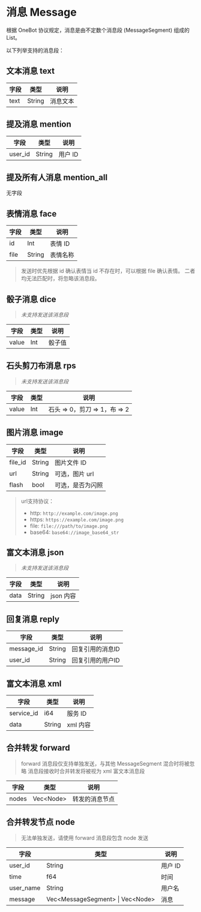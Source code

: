 # 消息 Message

根据 OneBot 协议规定，消息是由不定数个消息段 (MessageSegment) 组成的 List。

以下列举支持的消息段：

## 文本消息 text

| 字段 | 类型   | 说明     |
| ---- | ------ | -------- |
| text | String | 消息文本 |

## 提及消息 mention

| 字段    | 类型   | 说明    |
| ------- | ------ | ------- |
| user_id | String | 用户 ID |

## 提及所有人消息 mention_all

无字段

## 表情消息 face

| 字段 | 类型   | 说明     |
| ---- | ------ | -------- |
| id   | Int    | 表情 ID  |
| file | String | 表情名称 |

> 发送时优先根据 id 确认表情当 id 不存在时，可以根据 file 确认表情。
> 二者均无法匹配时，将忽略该消息段。

## 骰子消息 dice

> *未支持发送该消息段*

| 字段  | 类型 | 说明   |
| ----- | ---- | ------ |
| value | Int  | 骰子值 |

## 石头剪刀布消息 rps

> *未支持发送该消息段*

| 字段  | 类型 | 说明                          |
| ----- | ---- | ----------------------------- |
| value | Int  | 石头 => 0，剪刀 => 1，布 => 2 |

## 图片消息 image

| 字段    | 类型   | 说明             |
| ------- | ------ | ---------------- |
| file_id | String | 图片文件 ID      |
| url     | String | 可选，图片 url   |
| flash   | bool   | 可选，是否为闪照 |

> url支持协议：
> 
> - http: `http://example.com/image.png`
> - https: `https://example.com/image.png`
> - file: `file:///path/to/image.png`
> - base64: `base64://image_base64_str`

## 富文本消息 json

> *未支持发送该消息段*

| 字段 | 类型   | 说明      |
| ---- | ------ | --------- |
| data | String | json 内容 |

## 回复消息 reply

| 字段       | 类型   | 说明             |
| ---------- | ------ | ---------------- |
| message_id | String | 回复引用的消息ID |
| user_id    | String | 回复引用的用户ID |

## 富文本消息 xml

| 字段       | 类型   | 说明     |
| ---------- | ------ | -------- |
| service_id | i64    | 服务 ID  |
| data       | String | xml 内容 |

## 合并转发 forward

> forward 消息段仅支持单独发送，与其他 MessageSegment 混合时将被忽略
> 消息段接收时合并转发将被视为 xml 富文本消息段

| 字段  | 类型        | 说明           |
| ----- | ----------- | -------------- |
| nodes | Vec\<Node\> | 转发的消息节点 |

## 合并转发节点 node

> 无法单独发送，请使用 forward 消息段包含 node 发送

| 字段      | 类型                                 | 说明    |
| --------- | ------------------------------------ | ------- |
| user_id   | String                               | 用户 ID |
| time      | f64                                  | 时间    |
| user_name | String                               | 用户名  |
| message   | Vec\<MessageSegment\> \| Vec\<Node\> | 消息    |
